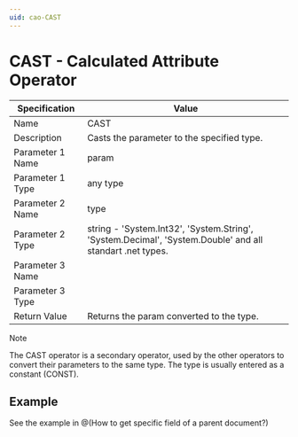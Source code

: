 ```yaml
---
uid: cao-CAST
---
```

# CAST - Calculated Attribute Operator

| Specification | Value |
| ---- | ----- |
| Name | CAST |
| Description | Casts the parameter to the specified type. |
| Parameter 1 Name | 	param |
| Parameter 1 Type | 	any type |
| Parameter 2 Name | 	type |
| Parameter 2 Type | string - 'System.Int32', 'System.String', 'System.Decimal', 'System.Double' and all standart .net types. |
| Parameter 3 Name |
| Parameter 3 Type | 
| Return Value | Returns the param converted to the type. |

> [!NOTE]
> The CAST operator is a secondary operator, used by the other operators to convert their parameters to the same type. The type is usually entered as a constant (CONST).

## Example
See the example in @(How to get specific field of a parent document?)
